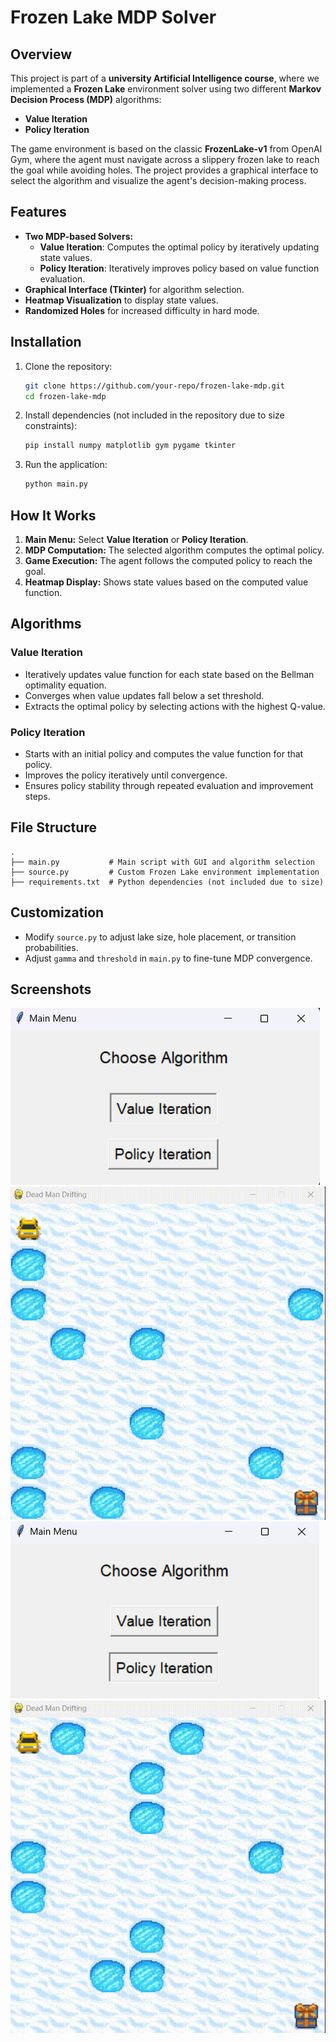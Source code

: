 # Frozen Lake MDP Solver

## Overview
This project is part of a **university Artificial Intelligence course**, where we implemented a **Frozen Lake** environment solver using two different **Markov Decision Process (MDP)** algorithms:
- **Value Iteration**
- **Policy Iteration**

The game environment is based on the classic **FrozenLake-v1** from OpenAI Gym, where the agent must navigate across a slippery frozen lake to reach the goal while avoiding holes. The project provides a graphical interface to select the algorithm and visualize the agent's decision-making process.

## Features
- **Two MDP-based Solvers:**
  - **Value Iteration**: Computes the optimal policy by iteratively updating state values.
  - **Policy Iteration**: Iteratively improves policy based on value function evaluation.
- **Graphical Interface (Tkinter)** for algorithm selection.
- **Heatmap Visualization** to display state values.
- **Randomized Holes** for increased difficulty in hard mode.

## Installation
1. Clone the repository:
   ```bash
   git clone https://github.com/your-repo/frozen-lake-mdp.git
   cd frozen-lake-mdp
   ```
2. Install dependencies (not included in the repository due to size constraints):
   ```bash
   pip install numpy matplotlib gym pygame tkinter
   ```
3. Run the application:
   ```bash
   python main.py
   ```

## How It Works
1. **Main Menu:** Select **Value Iteration** or **Policy Iteration**.
2. **MDP Computation:** The selected algorithm computes the optimal policy.
3. **Game Execution:** The agent follows the computed policy to reach the goal.
4. **Heatmap Display:** Shows state values based on the computed value function.

## Algorithms
### Value Iteration
- Iteratively updates value function for each state based on the Bellman optimality equation.
- Converges when value updates fall below a set threshold.
- Extracts the optimal policy by selecting actions with the highest Q-value.

### Policy Iteration
- Starts with an initial policy and computes the value function for that policy.
- Improves the policy iteratively until convergence.
- Ensures policy stability through repeated evaluation and improvement steps.

## File Structure
```
.
├── main.py           # Main script with GUI and algorithm selection
├── source.py         # Custom Frozen Lake environment implementation
├── requirements.txt  # Python dependencies (not included due to size)
```

## Customization
- Modify `source.py` to adjust lake size, hole placement, or transition probabilities.
- Adjust `gamma` and `threshold` in `main.py` to fine-tune MDP convergence.

## Screenshots
![Select Value Iteration](https://github.com/Mahdi-Rahbar/Frozen-Lake-MDP---AI-Project/blob/main/Screenshots/Select%20Value%20Iteration.png?raw=true)  
![Value Iteration](https://github.com/Mahdi-Rahbar/Frozen-Lake-MDP---AI-Project/blob/main/Screenshots/Value%20Iteration.gif?raw=true) 
![Select Policy Iteration](https://github.com/Mahdi-Rahbar/Frozen-Lake-MDP---AI-Project/blob/main/Screenshots/Select%20Policy%20Iteration.png?raw=true) 
![Policy Iteration](https://github.com/Mahdi-Rahbar/Frozen-Lake-MDP---AI-Project/blob/main/Screenshots/Policy%20Iteration.gif?raw=true) 

